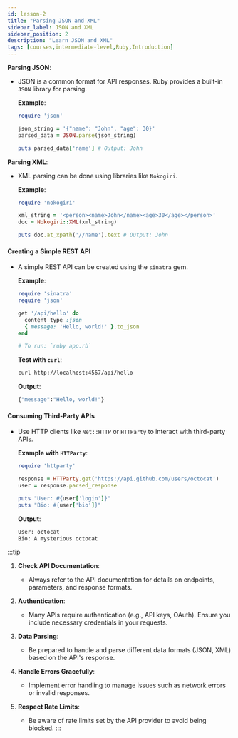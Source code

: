 ```yaml
---
id: lesson-2
title: "Parsing JSON and XML"
sidebar_label: JSON and XML
sidebar_position: 2
description: "Learn JSON and XML"
tags: [courses,intermediate-level,Ruby,Introduction]
---   
```

 

**Parsing JSON**:
- JSON is a common format for API responses. Ruby provides a built-in `JSON` library for parsing.

  **Example**:
  ```ruby
  require 'json'

  json_string = '{"name": "John", "age": 30}'
  parsed_data = JSON.parse(json_string)

  puts parsed_data['name'] # Output: John
  ```

**Parsing XML**:
- XML parsing can be done using libraries like `Nokogiri`.

  **Example**:
  ```ruby
  require 'nokogiri'

  xml_string = '<person><name>John</name><age>30</age></person>'
  doc = Nokogiri::XML(xml_string)

  puts doc.at_xpath('//name').text # Output: John
  ```

#### **Creating a Simple REST API**

- A simple REST API can be created using the `sinatra` gem.

  **Example**:
  ```ruby
  require 'sinatra'
  require 'json'

  get '/api/hello' do
    content_type :json
    { message: 'Hello, world!' }.to_json
  end

  # To run: `ruby app.rb`
  ```

  **Test with `curl`**:
  ```bash
  curl http://localhost:4567/api/hello
  ```

  **Output**:
  ```bash
  {"message":"Hello, world!"}
  ```

#### **Consuming Third-Party APIs**

- Use HTTP clients like `Net::HTTP` or `HTTParty` to interact with third-party APIs.

  **Example with `HTTParty`**:
  ```ruby
  require 'httparty'

  response = HTTParty.get('https://api.github.com/users/octocat')
  user = response.parsed_response

  puts "User: #{user['login']}"
  puts "Bio: #{user['bio']}"
  ```

  **Output**:
  ```bash
  User: octocat
  Bio: A mysterious octocat
  ```

:::tip
1. **Check API Documentation**:
   - Always refer to the API documentation for details on endpoints, parameters, and response formats.

2. **Authentication**:
   - Many APIs require authentication (e.g., API keys, OAuth). Ensure you include necessary credentials in your requests.

3. **Data Parsing**:
   - Be prepared to handle and parse different data formats (JSON, XML) based on the API's response.

4. **Handle Errors Gracefully**:
   - Implement error handling to manage issues such as network errors or invalid responses.

5. **Respect Rate Limits**:
   - Be aware of rate limits set by the API provider to avoid being blocked.
::: 